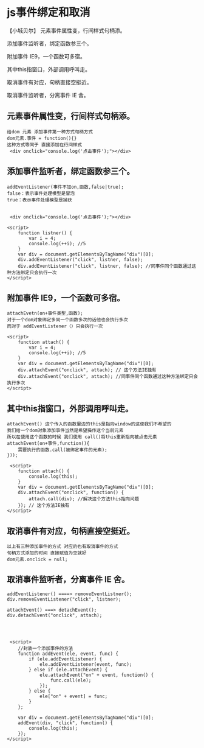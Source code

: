 # js事件绑定和取消
【小城贝尔】
元素事件属性变，行间样式句柄添。

添加事件监听者，绑定函数参三个。

附加事件   IE9，一个函数可多宿。

其中this指窗口，外部调用呼叫走。

取消事件有对应，句柄直接空挺近。

取消事件监听者，分离事件 IE 舍。


## 元素事件属性变，行间样式句柄添。
    给dom 元素 添加事件第一种方式句柄方式
    dom元素.事件 = function(){}
    这种方式等同于 直接添加在行间样式
     <div onclick="console.log('点击事件');"></div>
## 添加事件监听者，绑定函数参三个。
    addEventListener(事件不加on,函数,false|true);
    false：表示事件处理模型是冒泡
    true：表示事件处理模型是捕获


     <div onclick="console.log('点击事件');"></div>

    <script>
        function listner() {
            var i = 4;
            console.log(++i); //5
        }
        var div = document.getElementsByTagName("div")[0];
        div.addEventListener("click", listner, false);
        div.addEventListener("click", listner, false); //同事件同个函数通过这种方法绑定只会执行一次
    </script>
## 附加事件   IE9，一个函数可多宿。
    attachEvetn(on+事件类型,函数);
    对于一个dom对象绑定多同一个函数多次的话他也会执行多次
    而对于 addEventListener（）只会执行一次

    <script>
        function attach() {
            var i = 4;
            console.log(++i); //5
        }
        var div = document.getElementsByTagName("div")[0];
        div.attachEvent("onclick", attach); // 这个方法IE独有
        div.attachEvent("onclick", attach); //同事件同个函数通过这种方法绑定只会执行多次
    </script>
## 其中this指窗口，外部调用呼叫走。
    attachEvent() 这个传入的函数里边的this是指向window的这使我们不希望的
    我们给一个dom对象添加事件当然是希望操作这个当前元素
    所以在使用这个函数的时候 我们使用 call()将this重新指向被点击元素
    attachEvent(on+事件,function(){
        需要执行的函数.call(被绑定事件的元素);
    }));

     <script>
        function attach() {
            console.log(this);
        }
        var div = document.getElementsByTagName("div")[0];
        div.attachEvent("onclick", function() {
            attach.call(div); //解决这个方法this指向问题
        }); // 这个方法IE独有
    </script>
## 取消事件有对应，句柄直接空挺近。
    以上有三种添加事件的方式 对应的也有取消事件的方式
    句柄方式添加的时间 直接赋值为空就好
    dom元素.onclick = null;
## 取消事件监听者，分离事件 IE 舍。
    addEventListener() ====> removeEventListner();
    div.removeEventListener("click", listner);

    attachEvent() ===> detachEvent();
    div.detachEvent("onclick", attach);




     <script>
        //封装一个添加事件的方法
        function addEvent(ele, event, func) {
            if (ele.addEventListener) {
                ele.addEventListener(event, func);
            } else if (ele.attachEvent) {
                ele.attachEvent("on" + event, function() {
                    func.call(ele);
                });
            } else {
                ele["on" + event] = func;
            }
        };

        var div = document.getElementsByTagName("div")[0];
        addEvent(div, "click", function() {
            console.log(this);
        });
    </script>